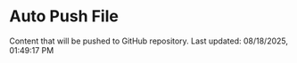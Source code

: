 # Auto Push File

Content that will be pushed to GitHub repository.
Last updated: 08/18/2025, 01:49:17 PM